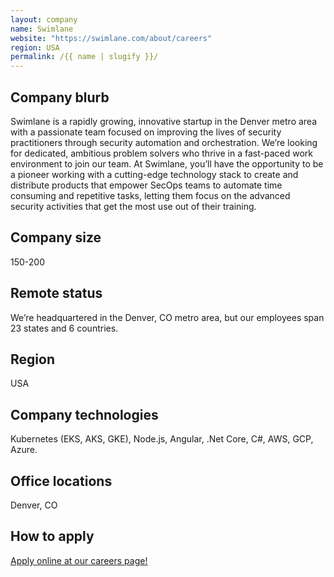 ```yaml
---
layout: company
name: Swimlane
website: "https://swimlane.com/about/careers"
region: USA
permalink: /{{ name | slugify }}/
---
```


## Company blurb

Swimlane is a rapidly growing, innovative startup in the Denver metro area with a passionate team focused on improving the lives of security practitioners through security automation and orchestration. We’re looking for dedicated, ambitious problem solvers who thrive in a fast-paced work environment to join our team. At Swimlane, you’ll have the opportunity to be a pioneer working with a cutting-edge technology stack to create and distribute products that empower SecOps teams to automate time consuming and repetitive tasks, letting them focus on the advanced security activities that get the most use out of their training.

## Company size

150-200

## Remote status

We’re headquartered in the Denver, CO metro area, but our employees span 23 states and 6 countries.

## Region

USA

## Company technologies

Kubernetes (EKS, AKS, GKE), Node.js, Angular, .Net Core, C#, AWS, GCP, Azure.

## Office locations

Denver, CO

## How to apply

[Apply online at our careers page!](https://swimlane.com/about/careers/)
